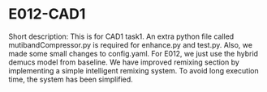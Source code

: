 # E012-CAD1
Short description:
This is for CAD1 task1. An extra python file called mutibandCompressor.py is required for enhance.py and test.py. 
Also, we made some small changes to config.yaml. 
For E012, we just use the hybrid demucs model from baseline. We have improved remixing section by implementing a simple intelligent remixing system.
To avoid long execution time, the system has been simplified. 
